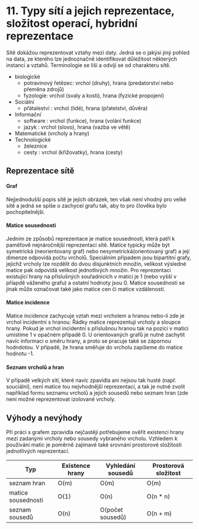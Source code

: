 # 11. Typy sítí a jejich reprezentace, složitost operací, hybridní reprezentace

Sítě dokážou reprezentovat vztahy mezi daty. Jedná se o jakýsi jiný pohled na data, ze kterého lze jednoznačně identifikovat důležitost některých instancí a vztahů. Terminologie se liší a odvíjí se od charakteru sítě.

- biologické
    - potravinový řetězec: vrchol (druhy), hrana (predatorství nebo přeměna zdrojů)
    - fyzologie: vrchol (svaly a kosti), hrana (fyzické propojení)
- Sociální 
    - přátaleství : vrchol (lidé), hrana (přatelství, důvěra)
- Informační 
    - software : vrchol (funkce), hrana (volání funkce) 
    - jazyk : vrchol (slovo), hrana (vazba ve větě) 
- Matematické (vrcholy a hrany)
- Technologické
    - železnice
    - cesty : vrchol (křižovatky), hrana (cesty) 

## Reprezentace sítě
#### Graf
Nejjednodušší popis sítě je jejích obrázek, ten však není vhodný pro velké sítě a jedná se spíše o zachyceí grafu tak, aby to pro člověka bylo pochopitelnější.

#### Matice sousednosti
Jedním ze způsobů reprezentace je matice sousednosti, která patří k paměťově nejnáročnější reprezentaci sítě. Matice typicky může být symetrická (neorientovaný graf) nebo nesymetrická(orientovaný graf) a její dimenze odpovídá počtu vrcholů. Speciálním případem jsou bipartitní grafy, jejichž vrcholy lze rozdělit do dvou disjunktních množin, velikost výsledné matice pak odpovídá velikost jednotlivých množin. Pro reprezentaci existující hrany na příslušných souřadnicích v matici je 1 (nebo vyšší v příapdě váženého grafu) a ostatní hodnoty jsou 0. Matice sousednosti se jinak může označovat také jako matice cen či matice vzdáleností.

#### Matice incidence
Matice incidence zachycuje vztah mezi vrcholem a hranou nebo-li zde je vrchol incidentní s hranou. Řádky matice reprezentují vrcholy a sloupce hrany. Pokud je vrchol incidentní s příslušnou hranou tak na pozici v matici umístíme 1 v opačném případě 0. U orientovaných grafů je nutné zachytit navíc informaci o směru hrany, a proto se pracuje také se zápornou hodndotou. V případě, že hrana směřuje do vrcholu zapíšeme do matice hodnotu -1.

#### Seznam vrcholů a hran
V případě velkých sítí, které navíc zpavidla ani nejsou tak husté (např. souciální), není matice tou nejvhodnější reprezentací, a tak je nutné zvolit například formu seznamu vrcholů a jejich sousedů nebo seznam hran (zde není možné reprezentovat izolované vrcholy.

## Výhody a nevýhody
Při práci s grafem zpravidla nejčastěji potřebujeme ověřit existenci hrany mezi zadanými vrcholy nebo sousedy vybraného vrcholu. Vzhledem k použivání matic je poměrně zajímavé také srovnání prostorové složitosti jednotlivých reprezentací.

| Typ                | Existence hrany | Vyhledání sousedů | Prostorová složitost | 
|--------------------|-----------------|-------------------|----------------------|
| seznam hran        | O(m)            | O(m)              | O(m)                 |
|  matice sousednosti| O(1)            | O(n)              | O(n * n)             | 
| seznam sousedů     | O(n)            | O(počet sousedů)  | O(n + m)             |


